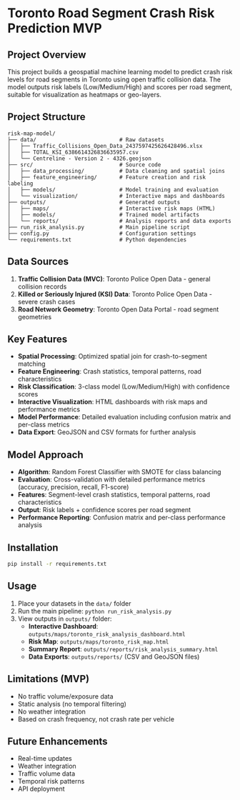 # Toronto Road Segment Crash Risk Prediction MVP

## Project Overview
This project builds a geospatial machine learning model to predict crash risk levels for road segments in Toronto using open traffic collision data. The model outputs risk labels (Low/Medium/High) and scores per road segment, suitable for visualization as heatmaps or geo-layers.

## Project Structure
```
risk-map-model/
├── data/                          # Raw datasets
│   ├── Traffic_Collisions_Open_Data_2437597425626428496.xlsx
│   ├── TOTAL_KSI_6386614326836635957.csv
│   └── Centreline - Version 2 - 4326.geojson
├── src/                           # Source code
│   ├── data_processing/           # Data cleaning and spatial joins
│   ├── feature_engineering/       # Feature creation and risk labeling
│   ├── models/                    # Model training and evaluation
│   └── visualization/             # Interactive maps and dashboards
├── outputs/                       # Generated outputs
│   ├── maps/                      # Interactive risk maps (HTML)
│   ├── models/                    # Trained model artifacts
│   └── reports/                   # Analysis reports and data exports
├── run_risk_analysis.py           # Main pipeline script
├── config.py                      # Configuration settings
└── requirements.txt               # Python dependencies
```

## Data Sources
1. **Traffic Collision Data (MVC)**: Toronto Police Open Data - general collision records
2. **Killed or Seriously Injured (KSI) Data**: Toronto Police Open Data - severe crash cases
3. **Road Network Geometry**: Toronto Open Data Portal - road segment geometries

## Key Features
- **Spatial Processing**: Optimized spatial join for crash-to-segment matching
- **Feature Engineering**: Crash statistics, temporal patterns, road characteristics
- **Risk Classification**: 3-class model (Low/Medium/High) with confidence scores
- **Interactive Visualization**: HTML dashboards with risk maps and performance metrics
- **Model Performance**: Detailed evaluation including confusion matrix and per-class metrics
- **Data Export**: GeoJSON and CSV formats for further analysis

## Model Approach
- **Algorithm**: Random Forest Classifier with SMOTE for class balancing
- **Evaluation**: Cross-validation with detailed performance metrics (accuracy, precision, recall, F1-score)
- **Features**: Segment-level crash statistics, temporal patterns, road characteristics
- **Output**: Risk labels + confidence scores per road segment
- **Performance Reporting**: Confusion matrix and per-class performance analysis

## Installation
```bash
pip install -r requirements.txt
```

## Usage
1. Place your datasets in the `data/` folder
2. Run the main pipeline: `python run_risk_analysis.py`
3. View outputs in `outputs/` folder:
   - **Interactive Dashboard**: `outputs/maps/toronto_risk_analysis_dashboard.html`
   - **Risk Map**: `outputs/maps/toronto_risk_map.html`
   - **Summary Report**: `outputs/reports/risk_analysis_summary.html`
   - **Data Exports**: `outputs/reports/` (CSV and GeoJSON files)

## Limitations (MVP)
- No traffic volume/exposure data
- Static analysis (no temporal filtering)
- No weather integration
- Based on crash frequency, not crash rate per vehicle

## Future Enhancements
- Real-time updates
- Weather integration
- Traffic volume data
- Temporal risk patterns
- API deployment 